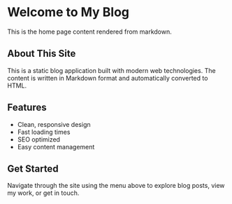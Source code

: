 # Welcome to My Blog

This is the home page content rendered from markdown.

## About This Site

This is a static blog application built with modern web technologies. The content is written in Markdown format and automatically converted to HTML.

## Features

- Clean, responsive design
- Fast loading times
- SEO optimized
- Easy content management

## Get Started

Navigate through the site using the menu above to explore blog posts, view my work, or get in touch.